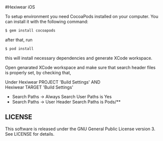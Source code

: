 #Hexiwear iOS



To setup environment you need CocoaPods installed on your computer.
You can install it with the following command:
```sh
$ gem install cocoapods
```
after that, run
```sh
$ pod install
```
this will install necessary dependencies and generate XCode workspace.

Open genarated XCode workspace and make sure that search header files is properly set,
by checking that,

Under Hexiwear PROJECT 'Build Settings'
AND   
Hexiwear TARGET 'Build Settings'

- Search Paths -> Always Search User Paths is Yes
- Search Paths -> User Header Search Paths is Pods/**


LICENSE
-------

This software is released under the GNU General Public License version 3. See LICENSE for details.
